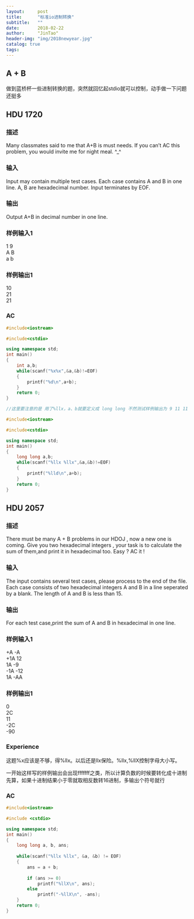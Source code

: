 ```yaml
---
layout:     post
title:      "标准io进制转换"
subtitle:   ""
date:       2018-02-22
author:     "JinTao"
header-img: "img/2018newyear.jpg"
catalog: true
tags:
---
```


## A + B
  做到蓝桥杯一些进制转换的题，突然就回忆起stdio就可以控制，动手做一下问题还挺多

## HDU 1720

### 描述
Many classmates said to me that A+B is must needs.
If you can’t AC this problem, you would invite me for night meal. ^_^
### 输入
Input may contain multiple test cases. Each case contains A and B in one line.
A, B are hexadecimal number.
Input terminates by EOF.
 
### 输出
Output A+B in decimal number in one line.
### 样例输入1 
1 9<br>
A B<br>
a b
### 样例输出1 
10<br>
21<br>
21

### AC
``` cpp
#include<iostream>

#include<cstdio>

using namespace std;
int main()
{
    int a,b;
    while(scanf("%x%x",&a,&b)!=EOF)
    {
        printf("%d\n",a+b);
    }
    return 0;
}
```

``` cpp
//这里要注意的是 用了%llx，a、b就要定义成 long long 不然测试样例输出为 9 11 11

#include<iostream>

#include<cstdio>

using namespace std;
int main()
{
    long long a,b;
    while(scanf("%llx %llx",&a,&b)!=EOF)
    {
        printf("%lld\n",a+b);
    }
    return 0;
}
```



## HDU 2057

### 描述
There must be many A + B problems in our HDOJ , now a new one is coming.
Give you two hexadecimal integers , your task is to calculate the sum of them,and print it in hexadecimal too.
Easy ? AC it !

### 输入
The input contains several test cases, please process to the end of the file.
Each case consists of two hexadecimal integers A and B in a line seperated by a blank.
The length of A and B is less than 15.
### 输出
For each test case,print the sum of A and B in hexadecimal in one line.
### 样例输入1 
+A -A<br>
+1A 12<br>
1A -9<br>
-1A -12<br>
1A -AA
### 样例输出1 
0<br>
2C<br>
11<br>
-2C<br>
-90

### Experience
这题%x应该是不够，得%llx。以后还是llx保险。%llx,%llX控制字母大小写。

一开始这样写的样例输出会出现fffffff之类，所以计算负数的时候要转化成十进制先算，如果十进制结果小于零就取相反数转16进制，多输出个符号就行

### AC
```cpp
#include<iostream>

#include <cstdio>

using namespace std;
int main()  
{  
    long long a, b, ans;  
  
    while(scanf("%llx %llx", &a, &b) != EOF) 
	{  
        ans = a + b;  
  
        if (ans >= 0)  
            printf("%llX\n", ans);  
        else  
            printf("-%llX\n", -ans);  
    }
    return 0;  
}
```

